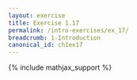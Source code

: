 ```yaml
---
layout: exercise
title: Exercise 1.17
permalink: /intro-exercises/ex_17/
breadcrumb: 1-Introduction
canonical_id: ch1ex17
---
```


{% include mathjax_support %}
